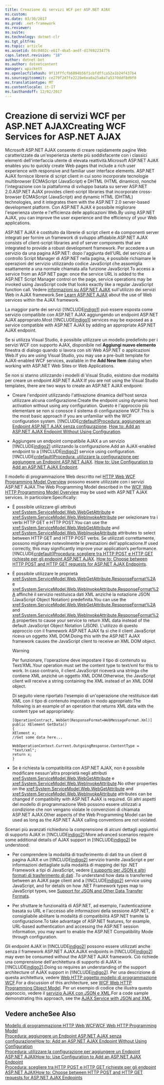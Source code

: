 ```yaml
---
title: Creazione di servizi WCF per ASP.NET AJAX
ms.custom: 
ms.date: 03/30/2017
ms.prod: .net-framework
ms.reviewer: 
ms.suite: 
ms.technology: dotnet-clr
ms.tgt_pltfrm: 
ms.topic: article
ms.assetid: 04c0402c-e617-4ba5-aedf-d17692234776
caps.latest.revision: "18"
author: dotnet-bot
ms.author: dotnetcontent
manager: wpickett
ms.openlocfilehash: 9f13fffcfb6094b56f1cbfdffca52a1b24f437b4
ms.sourcegitcommit: ce279f2d7fe2220e6ea0a25a8a7a5370ddf8d9f0
ms.translationtype: MT
ms.contentlocale: it-IT
ms.lasthandoff: 12/02/2017
---
```

# <a name="creating-wcf-services-for-aspnet-ajax"></a><span data-ttu-id="8e47a-102">Creazione di servizi WCF per ASP.NET AJAX</span><span class="sxs-lookup"><span data-stu-id="8e47a-102">Creating WCF Services for ASP.NET AJAX</span></span>
<span data-ttu-id="8e47a-103">Microsoft ASP.NET AJAX consente di creare rapidamente pagine Web caratterizzate da un'esperienza utente più soddisfacente con i classici elementi dell'interfaccia utente di elevata reattività.</span><span class="sxs-lookup"><span data-stu-id="8e47a-103">Microsoft ASP.NET AJAX enables you to quickly create Web pages that include a rich user experience with responsive and familiar user interface elements.</span></span> <span data-ttu-id="8e47a-104">ASP.NET AJAX fornisce librerie di script client in cui sono incorporate tecnologie multibrowser ECMAScript (JavaScript) e DHTML (HTML dinamico), nonché l'integrazione con la piattaforma di sviluppo basata su server ASP.NET 2.0.</span><span class="sxs-lookup"><span data-stu-id="8e47a-104">ASP.NET AJAX provides client-script libraries that incorporate cross-browser ECMAScript (JavaScript) and dynamic HTML (DHTML) technologies, and it integrates them with the ASP.NET 2.0 server-based development platform.</span></span> <span data-ttu-id="8e47a-105">Con ASP.NET AJAX è possibile migliorare l'esperienza utente e l'efficienza delle applicazioni Web.</span><span class="sxs-lookup"><span data-stu-id="8e47a-105">By using ASP.NET AJAX, you can improve the user experience and the efficiency of your Web applications.</span></span>  
  
 <span data-ttu-id="8e47a-106">ASP.NET AJAX è costituito da librerie di script client e da componenti server integrati per fornire un framework di sviluppo affidabile.</span><span class="sxs-lookup"><span data-stu-id="8e47a-106">ASP.NET AJAX consists of client-script libraries and of server components that are integrated to provide a robust development framework.</span></span> <span data-ttu-id="8e47a-107">Per accedere a un servizio da una pagina ASP.NET: dopo l'aggiunta dell'URL del servizio al controllo Script Manager di ASP.NET nella pagina, è possibile richiamare le operazioni del servizio utilizzando codice JavaScript che assomiglia esattamente a una normale chiamata alla funzione JavaScript.</span><span class="sxs-lookup"><span data-stu-id="8e47a-107">To access a service from an ASP.NET page: once the service URL is added to the ASP.NET Script Manager control on the page, service operations may be invoked using JavaScript code that looks exactly like a regular JavaScript function call.</span></span> <span data-ttu-id="8e47a-108">Vedere [informazioni su ASP.NET AJAX](http://go.microsoft.com/fwlink/?LinkId=186475) sull'utilizzo dei servizi Web in AJAX framework.</span><span class="sxs-lookup"><span data-stu-id="8e47a-108">See [Learn ASP.NET AJAX](http://go.microsoft.com/fwlink/?LinkId=186475) about the use of Web services within the AJAX framework.</span></span>  
  
 <span data-ttu-id="8e47a-109">La maggior parte dei servizi [!INCLUDE[indigo1](../../../../includes/indigo1-md.md)] può essere esposta come servizio compatibile con ASP.NET AJAX aggiungendo un endpoint ASP.NET AJAX appropriato.</span><span class="sxs-lookup"><span data-stu-id="8e47a-109">Most [!INCLUDE[indigo1](../../../../includes/indigo1-md.md)] services may be exposed as a service compatible with ASP.NET AJAX by adding an appropriate ASP.NET AJAX endpoint.</span></span>  
  
 <span data-ttu-id="8e47a-110">Se si utilizza Visual Studio, è possibile utilizzare un modello predefinito per i servizi WCF con supporto AJAX, disponibile nel **Aggiungi nuovo elemento** finestra di dialogo quando si lavora con siti Web ASP.NET o applicazioni Web.</span><span class="sxs-lookup"><span data-stu-id="8e47a-110">If you are using Visual Studio, you may use a pre-built template for AJAX-enabled WCF services, available in the **Add New Item** dialog when working with ASP.NET Web Sites or Web Applications.</span></span>  
  
 <span data-ttu-id="8e47a-111">Se non si stanno utilizzando i modelli di Visual Studio, esistono due modalità per creare un endpoint ASP.NET AJAX:</span><span class="sxs-lookup"><span data-stu-id="8e47a-111">If you are not using the Visual Studio templates, there are two ways to create an ASP.NET AJAX endpoint:</span></span>  
  
-   <span data-ttu-id="8e47a-112">Creare l'endpoint utilizzando l'attivazione dinamica dell'host senza utilizzare alcuna configurazione.</span><span class="sxs-lookup"><span data-stu-id="8e47a-112">Create the endpoint using dynamic host activation without using any configuration.</span></span> <span data-ttu-id="8e47a-113">Questo è l'approccio più elementare se non si conosce il sistema di configurazione WCF.</span><span class="sxs-lookup"><span data-stu-id="8e47a-113">This is the most basic approach if you are unfamiliar with the WCF configuration system.</span></span> [!INCLUDE[crdefault](../../../../includes/crdefault-md.md)]<span data-ttu-id="8e47a-114">[Procedura: aggiungere un Endpoint ASP.NET AJAX senza configurazione](../../../../docs/framework/wcf/feature-details/how-to-add-an-aspnet-ajax-endpoint-without-using-configuration.md).</span><span class="sxs-lookup"><span data-stu-id="8e47a-114"> [How to: Add an ASP.NET AJAX Endpoint Without Using Configuration](../../../../docs/framework/wcf/feature-details/how-to-add-an-aspnet-ajax-endpoint-without-using-configuration.md).</span></span>  
  
-   <span data-ttu-id="8e47a-115">Aggiungere un endpoint compatibile AJAX a un servizio [!INCLUDE[indigo2](../../../../includes/indigo2-md.md)] utilizzando la configurazione.</span><span class="sxs-lookup"><span data-stu-id="8e47a-115">Add an AJAX-enabled endpoint to a [!INCLUDE[indigo2](../../../../includes/indigo2-md.md)] service using configuration.</span></span> [!INCLUDE[crdefault](../../../../includes/crdefault-md.md)]<span data-ttu-id="8e47a-116">[Procedura: utilizzare la configurazione per aggiungere un Endpoint ASP.NET AJAX](../../../../docs/framework/wcf/feature-details/how-to-use-configuration-to-add-an-aspnet-ajax-endpoint.md).</span><span class="sxs-lookup"><span data-stu-id="8e47a-116"> [How to: Use Configuration to Add an ASP.NET AJAX Endpoint](../../../../docs/framework/wcf/feature-details/how-to-use-configuration-to-add-an-aspnet-ajax-endpoint.md).</span></span>  
  
 <span data-ttu-id="8e47a-117">Il modello di programmazione Web descritto nel [HTTP Web WCF Programming Model Overview](../../../../docs/framework/wcf/feature-details/wcf-web-http-programming-model-overview.md) possono essere utilizzate con i servizi ASP.NET AJAX.</span><span class="sxs-lookup"><span data-stu-id="8e47a-117">The Web Programming Model described in the [WCF Web HTTP Programming Model Overview](../../../../docs/framework/wcf/feature-details/wcf-web-http-programming-model-overview.md) may be used with ASP.NET AJAX services.</span></span> <span data-ttu-id="8e47a-118">In particolare:</span><span class="sxs-lookup"><span data-stu-id="8e47a-118">Specifically:</span></span>  
  
-   <span data-ttu-id="8e47a-119">È possibile utilizzare gli attributi <xref:System.ServiceModel.Web.WebGetAttribute> e <xref:System.ServiceModel.Web.WebInvokeAttribute> per selezionare tra i verbi HTTP GET e HTTP POST.</span><span class="sxs-lookup"><span data-stu-id="8e47a-119">You can use the <xref:System.ServiceModel.Web.WebGetAttribute> and <xref:System.ServiceModel.Web.WebInvokeAttribute> attributes to select between HTTP GET and HTTP POST verbs.</span></span> <span data-ttu-id="8e47a-120">Se utilizzati correttamente, possono migliorare notevolmente le prestazioni dell'applicazione.</span><span class="sxs-lookup"><span data-stu-id="8e47a-120">If used correctly, this may significantly improve your application’s performance.</span></span> [!INCLUDE[crdefault](../../../../includes/crdefault-md.md)]<span data-ttu-id="8e47a-121">[Procedura: scegliere tra HTTP POST e HTTP GET richieste per gli endpoint ASP.NET AJAX](../../../../docs/framework/wcf/feature-details/http-post-and-http-get-requests-for-aspnet-ajax-endpoints.md).</span><span class="sxs-lookup"><span data-stu-id="8e47a-121"> [How to: Choose between HTTP POST and HTTP GET requests for ASP.NET AJAX Endpoints](../../../../docs/framework/wcf/feature-details/http-post-and-http-get-requests-for-aspnet-ajax-endpoints.md).</span></span>  
  
-   <span data-ttu-id="8e47a-122">È possibile utilizzare le proprietà <xref:System.ServiceModel.Web.WebGetAttribute.ResponseFormat%2A> e <xref:System.ServiceModel.Web.WebInvokeAttribute.ResponseFormat%2A> affinché il servizio restituisca dati XML anziché la notazione JSON (JavaScript Object Notation) predefinita.</span><span class="sxs-lookup"><span data-stu-id="8e47a-122">You can use the <xref:System.ServiceModel.Web.WebGetAttribute.ResponseFormat%2A> and <xref:System.ServiceModel.Web.WebInvokeAttribute.ResponseFormat%2A> properties to cause your service to return XML data instead of the default JavaScript Object Notation (JSON).</span></span> <span data-ttu-id="8e47a-123">L'utilizzo di questo approccio con il framework ASP.NET AJAX fa sì che il client JavaScript riceva un oggetto XML DOM.</span><span class="sxs-lookup"><span data-stu-id="8e47a-123">Doing this with the ASP.NET AJAX framework causes the JavaScript client to receive an XML DOM object.</span></span>  
  
    > [!WARNING]
    >  <span data-ttu-id="8e47a-124">Per funzionare, l'operazione deve impostare il tipo di contenuto su Text/XML.</span><span class="sxs-lookup"><span data-stu-id="8e47a-124">Your operation must set the content type to text/xml for this to work.</span></span> <span data-ttu-id="8e47a-125">In caso contrario, il client JavaScript riceverà una stringa che contiene XML anziché un oggetto XML DOM.</span><span class="sxs-lookup"><span data-stu-id="8e47a-125">Otherwise, the JavaScript client will receive a string containing the XML instead of an XML DOM object.</span></span>  
  
     <span data-ttu-id="8e47a-126">Di seguito viene riportato l'esempio di un'operazione che restituisce dati XML con il tipo di contenuto impostato in modo appropriato:</span><span class="sxs-lookup"><span data-stu-id="8e47a-126">The following is an example of an operation that returns XML data with the content type set appropriately:</span></span>  
  
    ```  
    [OperationContract, WebGet(ResponseFormat=WebMessageFormat.Xml)]  
    public XElement GetData()  
    {  
    XElement x;  
    //Get some data here...  
  
    WebOperationContext.Current.OutgoingResponse.ContentType = "text/xml";      
    return x;  
    }  
    ```  
  
-   <span data-ttu-id="8e47a-127">Se è richiesta la compatibilità con ASP.NET AJAX, non è possibile modificare nessun'altra proprietà negli attributi <xref:System.ServiceModel.Web.WebGetAttribute> e <xref:System.ServiceModel.Web.WebInvokeAttribute>.</span><span class="sxs-lookup"><span data-stu-id="8e47a-127">No other properties on the <xref:System.ServiceModel.Web.WebGetAttribute> and <xref:System.ServiceModel.Web.WebInvokeAttribute> attributes can be changed if compatibility with ASP.NET AJAX is required.</span></span> <span data-ttu-id="8e47a-128">Gli altri aspetti del modello di programmazione Web possono essere utilizzati a condizione che non vengano violate le convenzioni di chiamata ASP.NET AJAX.</span><span class="sxs-lookup"><span data-stu-id="8e47a-128">Other aspects of the Web Programming Model can be used as long as the ASP.NET AJAX calling conventions are not violated.</span></span>  
  
 <span data-ttu-id="8e47a-129">Scenari più avanzati richiedono la comprensione di alcuni dettagli aggiuntivi di supporto AJAX in [!INCLUDE[indigo2](../../../../includes/indigo2-md.md)]:</span><span class="sxs-lookup"><span data-stu-id="8e47a-129">More advanced scenarios require some additional details of AJAX support in [!INCLUDE[indigo2](../../../../includes/indigo2-md.md)] be understood:</span></span>  
  
-   <span data-ttu-id="8e47a-130">Per comprendere la modalità di trasferimento di dati tra un client di pagina AJAX e un [!INCLUDE[indigo2](../../../../includes/indigo2-md.md)] servizio tramite JavaScript e per informazioni dettagliate sulla modalità di mapping dei tipi .NET Framework a tipi di JavaScript, vedere [il supporto per JSON e altri formati di trasferimento di dati](../../../../docs/framework/wcf/feature-details/support-for-json-and-other-data-transfer-formats.md) .</span><span class="sxs-lookup"><span data-stu-id="8e47a-130">To understand how data is transferred between an AJAX page client and a [!INCLUDE[indigo2](../../../../includes/indigo2-md.md)] service using JavaScript, and for details on how .NET Framework types map to JavaScript types, see [Support for JSON and Other Data Transfer Formats](../../../../docs/framework/wcf/feature-details/support-for-json-and-other-data-transfer-formats.md).</span></span>  
  
-   <span data-ttu-id="8e47a-131">Per sfruttare le funzionalità di ASP.NET, ad esempio, l'autenticazione basata su URL e l'accesso alle informazioni della sessione ASP.NET, è consigliabile abilitare la modalità di compatibilità ASP.NET tramite la configurazione.</span><span class="sxs-lookup"><span data-stu-id="8e47a-131">To take advantage of ASP.NET features, for example, URL-based authentication and accessing the ASP.NET session information, you may want to enable the ASP.NET Compatibility Mode through configuration.</span></span>  
  
 <span data-ttu-id="8e47a-132">Gli endpoint AJAX in [!INCLUDE[indigo2](../../../../includes/indigo2-md.md)] possono essere utilizzati anche senza il framework ASP.NET AJAX.</span><span class="sxs-lookup"><span data-stu-id="8e47a-132">AJAX endpoints in [!INCLUDE[indigo2](../../../../includes/indigo2-md.md)] may even be consumed without the ASP.NET AJAX framework.</span></span> <span data-ttu-id="8e47a-133">Ciò richiede una comprensione dell'architettura di supporto di AJAX in [!INCLUDE[indigo2](../../../../includes/indigo2-md.md)].</span><span class="sxs-lookup"><span data-stu-id="8e47a-133">Doing so requires an understanding of the support architecture of AJAX support in [!INCLUDE[indigo2](../../../../includes/indigo2-md.md)].</span></span> <span data-ttu-id="8e47a-134">Per una descrizione di questa architettura, vedere [Web HTTP oggetto modello di programmazione WCF](../../../../docs/framework/wcf/feature-details/wcf-web-http-programming-object-model.md).</span><span class="sxs-lookup"><span data-stu-id="8e47a-134">For a discussion of this architecture, see [WCF Web HTTP Programming Object Model](../../../../docs/framework/wcf/feature-details/wcf-web-http-programming-object-model.md).</span></span> <span data-ttu-id="8e47a-135">Per un esempio di codice che illustra questo approccio, vedere il [servizio AJAX con JSON e XML](../../../../docs/framework/wcf/samples/ajax-service-with-json-and-xml-sample.md).</span><span class="sxs-lookup"><span data-stu-id="8e47a-135">For a code sample demonstrating this approach, see the [AJAX Service with JSON and XML](../../../../docs/framework/wcf/samples/ajax-service-with-json-and-xml-sample.md).</span></span>  
  
## <a name="see-also"></a><span data-ttu-id="8e47a-136">Vedere anche</span><span class="sxs-lookup"><span data-stu-id="8e47a-136">See Also</span></span>  
 [<span data-ttu-id="8e47a-137">Modello di programmazione HTTP Web WCF</span><span class="sxs-lookup"><span data-stu-id="8e47a-137">WCF Web HTTP Programming Model</span></span>](../../../../docs/framework/wcf/feature-details/wcf-web-http-programming-model.md)  
 [<span data-ttu-id="8e47a-138">Procedura: aggiungere un Endpoint ASP.NET AJAX senza configurazione</span><span class="sxs-lookup"><span data-stu-id="8e47a-138">How to: Add an ASP.NET AJAX Endpoint Without Using Configuration</span></span>](../../../../docs/framework/wcf/feature-details/how-to-add-an-aspnet-ajax-endpoint-without-using-configuration.md)  
 [<span data-ttu-id="8e47a-139">Procedura: utilizzare la configurazione per aggiungere un Endpoint ASP.NET AJAX</span><span class="sxs-lookup"><span data-stu-id="8e47a-139">How to: Use Configuration to Add an ASP.NET AJAX Endpoint</span></span>](../../../../docs/framework/wcf/feature-details/how-to-use-configuration-to-add-an-aspnet-ajax-endpoint.md)  
 [<span data-ttu-id="8e47a-140">Procedura: scegliere tra HTTP POST e HTTP GET richieste per gli endpoint ASP.NET AJAX</span><span class="sxs-lookup"><span data-stu-id="8e47a-140">How to: Choose between HTTP POST and HTTP GET requests for ASP.NET AJAX Endpoints</span></span>](../../../../docs/framework/wcf/feature-details/http-post-and-http-get-requests-for-aspnet-ajax-endpoints.md)
